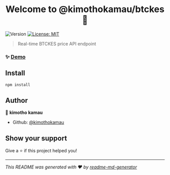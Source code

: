<h1 align="center">Welcome to @kimothokamau/btckes 👋</h1>
<p>
  <img alt="Version" src="https://img.shields.io/badge/version-1.0.0-blue.svg?cacheSeconds=2592000" />
  <a href="#" target="_blank">
    <img alt="License: MIT" src="https://img.shields.io/badge/License-MIT-yellow.svg" />
  </a>
</p>

> Real-time BTCKES price API endpoint

### ✨ [Demo](satcollector.com)

## Install

```sh
npm install
```

## Author

👤 **kimotho kamau**

* Github: [@kimothokamau](https://github.com/kimothokamau)

## Show your support

Give a ⭐️ if this project helped you!

***
_This README was generated with ❤️ by [readme-md-generator](https://github.com/kefranabg/readme-md-generator)_
